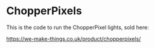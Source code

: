 # ChopperPixels

This is the code to run the ChopperPixel lights, sold here: 

https://we-make-things.co.uk/product/chopperpixels/

